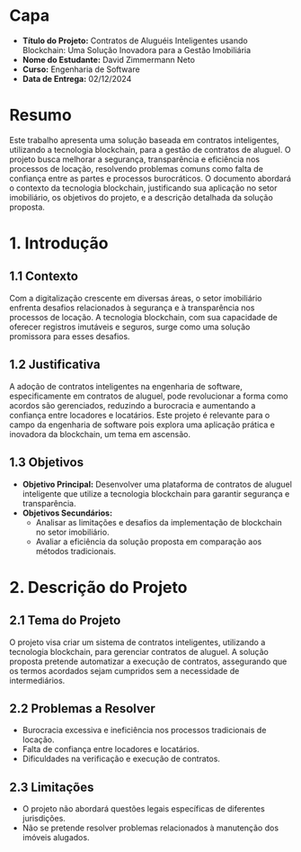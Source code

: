 # **Capa**
- **Título do Projeto:** Contratos de Aluguéis Inteligentes usando Blockchain: Uma Solução Inovadora para a Gestão Imobiliária
- **Nome do Estudante:** David Zimmermann Neto
- **Curso:** Engenharia de Software
- **Data de Entrega:** 02/12/2024

# **Resumo**
Este trabalho apresenta uma solução baseada em contratos inteligentes, utilizando a tecnologia blockchain, para a gestão de contratos de aluguel. O projeto busca melhorar a segurança, transparência e eficiência nos processos de locação, resolvendo problemas comuns como falta de confiança entre as partes e processos burocráticos. O documento abordará o contexto da tecnologia blockchain, justificando sua aplicação no setor imobiliário, os objetivos do projeto, e a descrição detalhada da solução proposta.

# **1. Introdução**
## 1.1 Contexto
Com a digitalização crescente em diversas áreas, o setor imobiliário enfrenta desafios relacionados à segurança e à transparência nos processos de locação. A tecnologia blockchain, com sua capacidade de oferecer registros imutáveis e seguros, surge como uma solução promissora para esses desafios.

## 1.2 Justificativa
A adoção de contratos inteligentes na engenharia de software, especificamente em contratos de aluguel, pode revolucionar a forma como acordos são gerenciados, reduzindo a burocracia e aumentando a confiança entre locadores e locatários. Este projeto é relevante para o campo da engenharia de software pois explora uma aplicação prática e inovadora da blockchain, um tema em ascensão.

## 1.3 Objetivos
- **Objetivo Principal:** Desenvolver uma plataforma de contratos de aluguel inteligente que utilize a tecnologia blockchain para garantir segurança e transparência.
- **Objetivos Secundários:**
  - Analisar as limitações e desafios da implementação de blockchain no setor imobiliário.
  - Avaliar a eficiência da solução proposta em comparação aos métodos tradicionais.

# **2. Descrição do Projeto**
## 2.1 Tema do Projeto
O projeto visa criar um sistema de contratos inteligentes, utilizando a tecnologia blockchain, para gerenciar contratos de aluguel. A solução proposta pretende automatizar a execução de contratos, assegurando que os termos acordados sejam cumpridos sem a necessidade de intermediários.

## 2.2 Problemas a Resolver
- Burocracia excessiva e ineficiência nos processos tradicionais de locação.
- Falta de confiança entre locadores e locatários.
- Dificuldades na verificação e execução de contratos.

## 2.3 Limitações
- O projeto não abordará questões legais específicas de diferentes jurisdições.
- Não se pretende resolver problemas relacionados à manutenção dos imóveis alugados.
